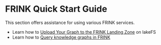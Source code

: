 # FRINK Quick Start Guide
This section offers assistance for using various FRINK services.

- Learn how to [Upload Your Graph to the FRINK Landing Zone](upload-to-lakefs.md) on lakeFS 
- Learn how to [Query knowledge graphs in FRINK](query-page.md) 

	
